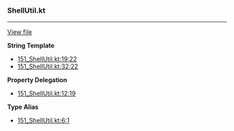 ### ShellUtil.kt
---
[View file](../../precision_analyzed/151_ShellUtil.kt)

**String Template**

 - [151_ShellUtil.kt:19:22](../../precision_analyzed/151_ShellUtil.kt#L19)
 - [151_ShellUtil.kt:32:22](../../precision_analyzed/151_ShellUtil.kt#L32)

**Property Delegation**

 - [151_ShellUtil.kt:12:19](../../precision_analyzed/151_ShellUtil.kt#L12)

**Type Alias**

 - [151_ShellUtil.kt:6:1](../../precision_analyzed/151_ShellUtil.kt#L6)
